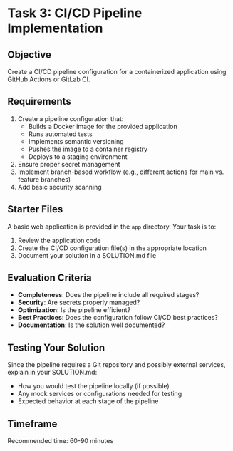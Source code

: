 # Task 3: CI/CD Pipeline Implementation

## Objective
Create a CI/CD pipeline configuration for a containerized application using GitHub Actions or GitLab CI.

## Requirements
1. Create a pipeline configuration that:
   - Builds a Docker image for the provided application
   - Runs automated tests
   - Implements semantic versioning
   - Pushes the image to a container registry
   - Deploys to a staging environment
2. Ensure proper secret management
3. Implement branch-based workflow (e.g., different actions for main vs. feature branches)
4. Add basic security scanning

## Starter Files
A basic web application is provided in the `app` directory. Your task is to:
1. Review the application code
2. Create the CI/CD configuration file(s) in the appropriate location
3. Document your solution in a SOLUTION.md file

## Evaluation Criteria
- **Completeness**: Does the pipeline include all required stages?
- **Security**: Are secrets properly managed?
- **Optimization**: Is the pipeline efficient?
- **Best Practices**: Does the configuration follow CI/CD best practices?
- **Documentation**: Is the solution well documented?

## Testing Your Solution
Since the pipeline requires a Git repository and possibly external services, explain in your SOLUTION.md:
- How you would test the pipeline locally (if possible)
- Any mock services or configurations needed for testing
- Expected behavior at each stage of the pipeline

## Timeframe
Recommended time: 60-90 minutes
